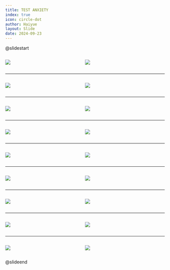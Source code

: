```yaml
---
title: TEST ANXIETY
index: true
icon: circle-dot
author: Haiyue
layout: Slide
date: 2024-09-23
---
```

 
@slidestart

<div style="display:flex">
<div style="flex:1">

![](/reading/english/Level-V/TEST%20ANXIETY/001.webp)
</div>
<div style="flex:1">

![](/reading/english/Level-V/TEST%20ANXIETY/002.webp)
</div>
</div>

---

<div style="display:flex">
<div style="flex:1">

![](/reading/english/Level-V/TEST%20ANXIETY/003.webp)
</div>
<div style="flex:1">

![](/reading/english/Level-V/TEST%20ANXIETY/004.webp)
</div>
</div>

---

<div style="display:flex">
<div style="flex:1">

![](/reading/english/Level-V/TEST%20ANXIETY/005.webp)
</div>
<div style="flex:1">

![](/reading/english/Level-V/TEST%20ANXIETY/006.webp)
</div>
</div>

---

<div style="display:flex">
<div style="flex:1">

![](/reading/english/Level-V/TEST%20ANXIETY/007.webp)
</div>
<div style="flex:1">

![](/reading/english/Level-V/TEST%20ANXIETY/008.webp)
</div>
</div>

---

<div style="display:flex">
<div style="flex:1">

![](/reading/english/Level-V/TEST%20ANXIETY/009.webp)
</div>
<div style="flex:1">

![](/reading/english/Level-V/TEST%20ANXIETY/010.webp)
</div>
</div>

---

<div style="display:flex">
<div style="flex:1">

![](/reading/english/Level-V/TEST%20ANXIETY/011.webp)
</div>
<div style="flex:1">

![](/reading/english/Level-V/TEST%20ANXIETY/012.webp)
</div>
</div>

---

<div style="display:flex">
<div style="flex:1">

![](/reading/english/Level-V/TEST%20ANXIETY/013.webp)
</div>
<div style="flex:1">

![](/reading/english/Level-V/TEST%20ANXIETY/014.webp)
</div>
</div>

---

<div style="display:flex">
<div style="flex:1">

![](/reading/english/Level-V/TEST%20ANXIETY/015.webp)
</div>
<div style="flex:1">

![](/reading/english/Level-V/TEST%20ANXIETY/016.webp)
</div>
</div>

---

<div style="display:flex">
<div style="flex:1">

![](/reading/english/Level-V/TEST%20ANXIETY/017.webp)
</div>
<div style="flex:1">

![](/reading/english/Level-V/TEST%20ANXIETY/018.webp)
</div>
</div>

@slideend